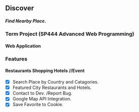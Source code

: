 ## Discover
##### Find Nearby Place.
### Term Project (SP444 Advanced Web Programming) 
#### Web Application
### Features
#### Restaurants Shopping Hotels //Event
- [x] Search Place by Country and Catagories.
- [x] Featured City Restaurants and Hotels.
- [x] Contact to Dev. /Report Bug.
- [x] Google Map API Integration.
- [x] Save Favorite to Cookie.